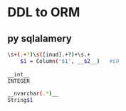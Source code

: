 # DDL to ORM

## py sqlalamery

```bash
\s+(.+?)\s([inud].+?)+\s.+
    $1 = Column('$1', __$2__)   #$0
    
__int__
INTEGER

__nvarchar(.*)__
String$1

```
